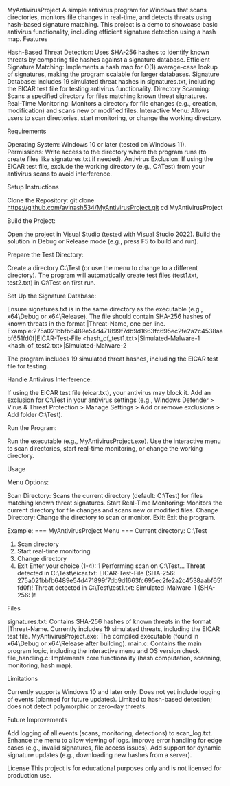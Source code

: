 MyAntivirusProject
A simple antivirus program for Windows that scans directories, monitors file changes in real-time, and detects threats using hash-based signature matching. This project is a demo to showcase basic antivirus functionality, including efficient signature detection using a hash map.
Features

Hash-Based Threat Detection: Uses SHA-256 hashes to identify known threats by comparing file hashes against a signature database.
Efficient Signature Matching: Implements a hash map for O(1) average-case lookup of signatures, making the program scalable for larger databases.
Signature Database: Includes 19 simulated threat hashes in signatures.txt, including the EICAR test file for testing antivirus functionality.
Directory Scanning: Scans a specified directory for files matching known threat signatures.
Real-Time Monitoring: Monitors a directory for file changes (e.g., creation, modification) and scans new or modified files.
Interactive Menu: Allows users to scan directories, start monitoring, or change the working directory.

Requirements

Operating System: Windows 10 or later (tested on Windows 11).
Permissions: Write access to the directory where the program runs (to create files like signatures.txt if needed).
Antivirus Exclusion: If using the EICAR test file, exclude the working directory (e.g., C:\Test) from your antivirus scans to avoid interference.

Setup Instructions

Clone the Repository:
git clone https://github.com/avinash534/MyAntivirusProject.git
cd MyAntivirusProject


Build the Project:

Open the project in Visual Studio (tested with Visual Studio 2022).
Build the solution in Debug or Release mode (e.g., press F5 to build and run).


Prepare the Test Directory:

Create a directory C:\Test (or use the menu to change to a different directory).
The program will automatically create test files (test1.txt, test2.txt) in C:\Test on first run.


Set Up the Signature Database:

Ensure signatures.txt is in the same directory as the executable (e.g., x64\Debug or x64\Release).
The file should contain SHA-256 hashes of known threats in the format <hash>|Threat-Name, one per line. Example:275a021bbfb6489e54d471899f7db9d1663fc695ec2fe2a2c4538aabf651fd0f|EICAR-Test-File
<hash_of_test1.txt>|Simulated-Malware-1
<hash_of_test2.txt>|Simulated-Malware-2


The program includes 19 simulated threat hashes, including the EICAR test file for testing.


Handle Antivirus Interference:

If using the EICAR test file (eicar.txt), your antivirus may block it. Add an exclusion for C:\Test in your antivirus settings (e.g., Windows Defender > Virus & Threat Protection > Manage Settings > Add or remove exclusions > Add folder C:\Test).


Run the Program:

Run the executable (e.g., MyAntivirusProject.exe).
Use the interactive menu to scan directories, start real-time monitoring, or change the working directory.



Usage

Menu Options:

Scan Directory: Scans the current directory (default: C:\Test) for files matching known threat signatures.
Start Real-Time Monitoring: Monitors the current directory for file changes and scans new or modified files.
Change Directory: Change the directory to scan or monitor.
Exit: Exit the program.


Example:
=== MyAntivirusProject Menu ===
Current directory: C:\Test
1. Scan directory
2. Start real-time monitoring
3. Change directory
4. Exit
Enter your choice (1-4): 1
Performing scan on C:\Test...
Threat detected in C:\Test\eicar.txt: EICAR-Test-File (SHA-256: 275a021bbfb6489e54d471899f7db9d1663fc695ec2fe2a2c4538aabf651fd0f)!
Threat detected in C:\Test\test1.txt: Simulated-Malware-1 (SHA-256: <hash1>)!



Files

signatures.txt: Contains SHA-256 hashes of known threats in the format <hash>|Threat-Name. Currently includes 19 simulated threats, including the EICAR test file.
MyAntivirusProject.exe: The compiled executable (found in x64\Debug or x64\Release after building).
main.c: Contains the main program logic, including the interactive menu and OS version check.
file_handling.c: Implements core functionality (hash computation, scanning, monitoring, hash map).

Limitations

Currently supports Windows 10 and later only.
Does not yet include logging of events (planned for future updates).
Limited to hash-based detection; does not detect polymorphic or zero-day threats.

Future Improvements

Add logging of all events (scans, monitoring, detections) to scan_log.txt.
Enhance the menu to allow viewing of logs.
Improve error handling for edge cases (e.g., invalid signatures, file access issues).
Add support for dynamic signature updates (e.g., downloading new hashes from a server).

License
This project is for educational purposes only and is not licensed for production use.

